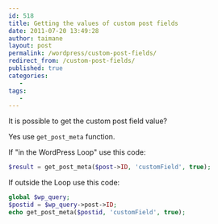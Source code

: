 ```yaml
---
id: 518
title: Getting the values of custom post fields
date: 2011-07-20 13:49:28
author: taimane
layout: post
permalink: /wordpress/custom-post-fields/
redirect_from: /custom-post-fields/
published: true
categories:
   -
tags:
   -
---
```

It is possible to get the custom post field value?

Yes use `get_post_meta` function.

If "in the WordPress Loop" use this code:

```php
$result = get_post_meta($post->ID, 'customField', true);
```

If outside the Loop use this code:

```php
global $wp_query;
$postid = $wp_query->post->ID;
echo get_post_meta($postid, 'customField', true);
```
